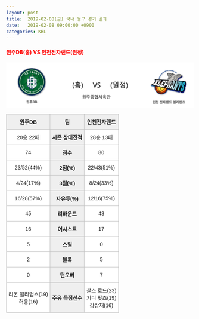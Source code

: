 ```yaml
---
layout: post
title:  2019-02-08(금) 국내 농구 경기 결과
date:   2019-02-08 09:00:00 +0900
categories: KBL
---
```


#### <span style="color:red"> 원주DB(홈) VS 인천전자랜드(원정) </span>
![원주DB_인천전자랜드.png](../images/kbl/match/원주DB_인천전자랜드.png)

<style type="text/css">
.tg  {border-collapse:collapse;border-spacing:0;}
.tg td{font-family:Arial, sans-serif;font-size:14px;padding:10px 5px;border-style:solid;border-width:1px;overflow:hidden;word-break:normal;border-color:#c0c0c0;}
.tg th{font-family:Arial, sans-serif;font-size:14px;font-weight:normal;padding:10px 5px;border-style:solid;border-width:1px;overflow:hidden;word-break:normal;border-color:#c0c0c0;}
.tg .tg-dcpn{background-color:#ffffff;border-color:#c0c0c0;text-align:center;vertical-align:middle}
.tg .tg-txr3{background-color:#ffffff;border-color:#c0c0c0;text-align:center;vertical-align:middle}
.tg .tg-o8le{background-color:#efefef;border-color:#c0c0c0;text-align:center;vertical-align:middle}
.tg .tg-rr9t{font-weight:bold;background-color:#efefef;border-color:#c0c0c0;text-align:center;vertical-align:middle}
.tg .tg-wazi{background-color:#efefef;border-color:#c0c0c0;text-align:center;vertical-align:middle}
</style>

<table class="tg">
  <tr>
    <th class="tg-rr9t">원주DB</th>
    <th class="tg-rr9t">팀</th>
    <th class="tg-rr9t">인천전자랜드</th>
  </tr>
  <tr>
    <td class="tg-dcpn">20승 22패</td>
    <td class="tg-rr9t">시즌 상대전적</td>
    <td class="tg-dcpn">28승 13패</td>
  </tr>
  <tr>
    <td class="tg-dcpn">74</td>
    <td class="tg-rr9t">점수</td>
    <td class="tg-dcpn">80</td>
  </tr>
  <tr>
    <td class="tg-dcpn">23/52(44%)</td>
    <td class="tg-rr9t">2점(%)</td>
    <td class="tg-dcpn">22/43(51%)</td>
  </tr>
  <tr>
    <td class="tg-dcpn">4/24(17%)</td>
    <td class="tg-rr9t">3점(%)</td>
    <td class="tg-dcpn">8/24(33%)</td>
  </tr>
  <tr>
    <td class="tg-dcpn">16/28(57%)</td>
    <td class="tg-rr9t">자유투(%)</td>
    <td class="tg-dcpn">12/16(75%)</td>
  </tr>
  <tr>
    <td class="tg-dcpn">45</td>
    <td class="tg-rr9t">리바운드</td>
    <td class="tg-dcpn">43</td>
  </tr>
  <tr>
    <td class="tg-dcpn">16</td>
    <td class="tg-rr9t">어시스트</td>
    <td class="tg-dcpn">17</td>
  </tr>
  <tr>
    <td class="tg-dcpn">5</td>
    <td class="tg-rr9t">스틸</td>
    <td class="tg-dcpn">0</td>
  </tr>
  <tr>
    <td class="tg-dcpn">2</td>
    <td class="tg-rr9t">블록</td>
    <td class="tg-dcpn">5</td>
  </tr>
  <tr>
    <td class="tg-dcpn">0</td>
    <td class="tg-rr9t">턴오버</td>
    <td class="tg-dcpn">7</td>
  </tr>
  <tr>
    <td class="tg-dcpn">리온 윌리엄스(19)<br>허웅(16)</td>
    <td class="tg-rr9t">주유 득점선수</td>
    <td class="tg-dcpn">찰스 로드(23)<br>기디 팟츠(19)<br>강상재(16)</td>
  </tr>
</table>
